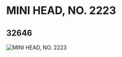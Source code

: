 # MINI HEAD, NO. 2223
## 32646
![MINI HEAD, NO. 2223](https://lc-www-live-s.legocdn.com/media/bricks/5/2/6182430.jpg)